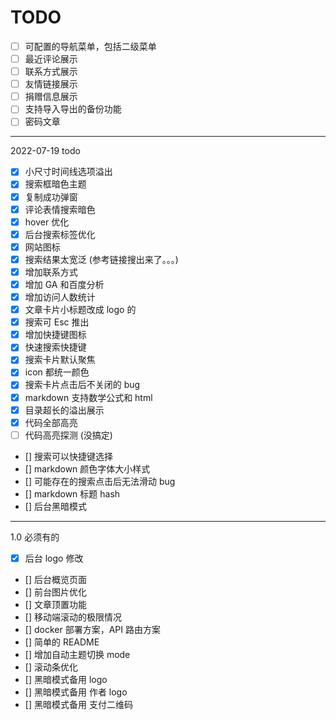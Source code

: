 # TODO

- [ ] 可配置的导航菜单，包括二级菜单
- [ ] 最近评论展示
- [ ] 联系方式展示
- [ ] 友情链接展示
- [ ] 捐赠信息展示
- [ ] 支持导入导出的备份功能
- [ ] 密码文章

---

2022-07-19 todo

- [x] 小尺寸时间线选项溢出
- [x] 搜索框暗色主题
- [x] 复制成功弹窗
- [x] 评论表情搜索暗色
- [x] hover 优化
- [x] 后台搜索标签优化
- [x] 网站图标
- [x] 搜索结果太宽泛 (参考链接搜出来了。。。)
- [x] 增加联系方式
- [x] 增加 GA 和百度分析
- [x] 增加访问人数统计
- [x] 文章卡片小标题改成 logo 的
- [x] 搜索可 Esc 推出
- [x] 增加快捷键图标
- [x] 快速搜索快捷键
- [x] 搜索卡片默认聚焦
- [x] icon 都统一颜色
- [x] 搜索卡片点击后不关闭的 bug
- [x] markdown 支持数学公式和 html
- [x] 目录超长的溢出展示
- [x] 代码全部高亮
- [ ] 代码高亮探测 (没搞定)
- [] 搜索可以快捷键选择
- [] markdown 颜色字体大小样式
- [] 可能存在的搜索点击后无法滑动 bug
- [] markdown 标题 hash
- [] 后台黑暗模式

---

1.0 必须有的

- [x] 后台 logo 修改
- [] 后台概览页面
- [] 前台图片优化
- [] 文章顶置功能
- [] 移动端滚动的极限情况
- [] docker 部署方案，API 路由方案
- [] 简单的 README
- [] 增加自动主题切换 mode
- [] 滚动条优化
- [] 黑暗模式备用 logo
- [] 黑暗模式备用 作者 logo
- [] 黑暗模式备用 支付二维码
